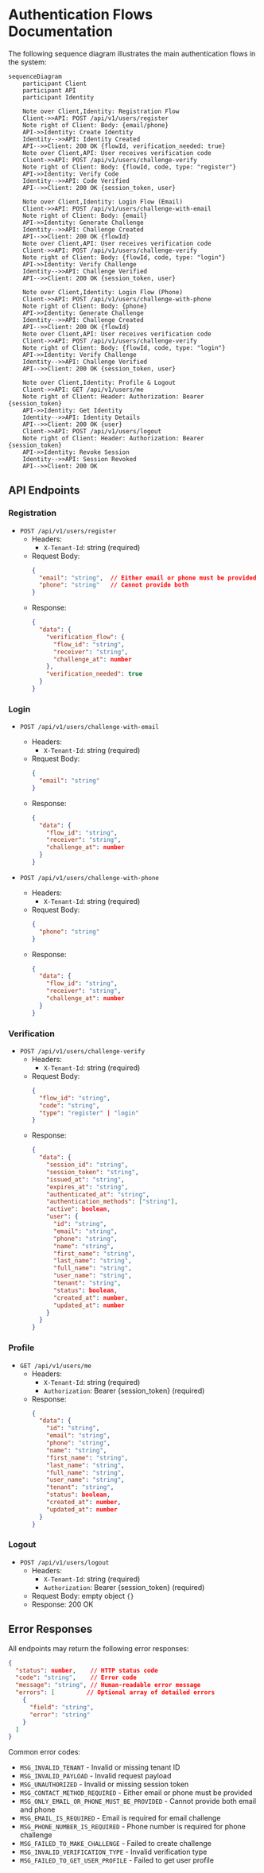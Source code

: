 # Authentication Flows Documentation

The following sequence diagram illustrates the main authentication flows in the system:

```mermaid
sequenceDiagram
    participant Client
    participant API
    participant Identity
    
    Note over Client,Identity: Registration Flow
    Client->>API: POST /api/v1/users/register
    Note right of Client: Body: {email/phone}
    API->>Identity: Create Identity
    Identity-->>API: Identity Created
    API-->>Client: 200 OK {flowId, verification_needed: true}
    Note over Client,API: User receives verification code
    Client->>API: POST /api/v1/users/challenge-verify
    Note right of Client: Body: {flowId, code, type: "register"}
    API->>Identity: Verify Code
    Identity-->>API: Code Verified
    API-->>Client: 200 OK {session_token, user}
    
    Note over Client,Identity: Login Flow (Email)
    Client->>API: POST /api/v1/users/challenge-with-email
    Note right of Client: Body: {email}
    API->>Identity: Generate Challenge
    Identity-->>API: Challenge Created
    API-->>Client: 200 OK {flowId}
    Note over Client,API: User receives verification code
    Client->>API: POST /api/v1/users/challenge-verify
    Note right of Client: Body: {flowId, code, type: "login"}
    API->>Identity: Verify Challenge
    Identity-->>API: Challenge Verified
    API-->>Client: 200 OK {session_token, user}
    
    Note over Client,Identity: Login Flow (Phone)
    Client->>API: POST /api/v1/users/challenge-with-phone
    Note right of Client: Body: {phone}
    API->>Identity: Generate Challenge
    Identity-->>API: Challenge Created
    API-->>Client: 200 OK {flowId}
    Note over Client,API: User receives verification code
    Client->>API: POST /api/v1/users/challenge-verify
    Note right of Client: Body: {flowId, code, type: "login"}
    API->>Identity: Verify Challenge
    Identity-->>API: Challenge Verified
    API-->>Client: 200 OK {session_token, user}
    
    Note over Client,Identity: Profile & Logout
    Client->>API: GET /api/v1/users/me
    Note right of Client: Header: Authorization: Bearer {session_token}
    API->>Identity: Get Identity
    Identity-->>API: Identity Details
    API-->>Client: 200 OK {user}
    Client->>API: POST /api/v1/users/logout
    Note right of Client: Header: Authorization: Bearer {session_token}
    API->>Identity: Revoke Session
    Identity-->>API: Session Revoked
    API-->>Client: 200 OK
```

## API Endpoints

### Registration
- `POST /api/v1/users/register`
  - Headers:
    - `X-Tenant-Id`: string (required)
  - Request Body:
    ```json
    {
      "email": "string",  // Either email or phone must be provided
      "phone": "string"   // Cannot provide both
    }
    ```
  - Response:
    ```json
    {
      "data": {
        "verification_flow": {
          "flow_id": "string",
          "receiver": "string",
          "challenge_at": number
        },
        "verification_needed": true
      }
    }
    ```

### Login
- `POST /api/v1/users/challenge-with-email`
  - Headers:
    - `X-Tenant-Id`: string (required)
  - Request Body:
    ```json
    {
      "email": "string"
    }
    ```
  - Response:
    ```json
    {
      "data": {
        "flow_id": "string",
        "receiver": "string",
        "challenge_at": number
      }
    }
    ```

- `POST /api/v1/users/challenge-with-phone`
  - Headers:
    - `X-Tenant-Id`: string (required)
  - Request Body:
    ```json
    {
      "phone": "string"
    }
    ```
  - Response:
    ```json
    {
      "data": {
        "flow_id": "string",
        "receiver": "string",
        "challenge_at": number
      }
    }
    ```

### Verification
- `POST /api/v1/users/challenge-verify`
  - Headers:
    - `X-Tenant-Id`: string (required)
  - Request Body:
    ```json
    {
      "flow_id": "string",
      "code": "string",
      "type": "register" | "login"
    }
    ```
  - Response:
    ```json
    {
      "data": {
        "session_id": "string",
        "session_token": "string",
        "issued_at": "string",
        "expires_at": "string",
        "authenticated_at": "string",
        "authentication_methods": ["string"],
        "active": boolean,
        "user": {
          "id": "string",
          "email": "string",
          "phone": "string",
          "name": "string",
          "first_name": "string",
          "last_name": "string",
          "full_name": "string",
          "user_name": "string",
          "tenant": "string",
          "status": boolean,
          "created_at": number,
          "updated_at": number
        }
      }
    }
    ```

### Profile
- `GET /api/v1/users/me`
  - Headers:
    - `X-Tenant-Id`: string (required)
    - `Authorization`: Bearer {session_token} (required)
  - Response:
    ```json
    {
      "data": {
        "id": "string",
        "email": "string",
        "phone": "string",
        "name": "string",
        "first_name": "string",
        "last_name": "string",
        "full_name": "string",
        "user_name": "string",
        "tenant": "string",
        "status": boolean,
        "created_at": number,
        "updated_at": number
      }
    }
    ```

### Logout
- `POST /api/v1/users/logout`
  - Headers:
    - `X-Tenant-Id`: string (required)
    - `Authorization`: Bearer {session_token} (required)
  - Request Body: empty object `{}`
  - Response: 200 OK

## Error Responses

All endpoints may return the following error responses:

```json
{
  "status": number,    // HTTP status code
  "code": "string",    // Error code
  "message": "string", // Human-readable error message
  "errors": [         // Optional array of detailed errors
    {
      "field": "string",
      "error": "string"
    }
  ]
}
```

Common error codes:
- `MSG_INVALID_TENANT` - Invalid or missing tenant ID
- `MSG_INVALID_PAYLOAD` - Invalid request payload
- `MSG_UNAUTHORIZED` - Invalid or missing session token
- `MSG_CONTACT_METHOD_REQUIRED` - Either email or phone must be provided
- `MSG_ONLY_EMAIL_OR_PHONE_MUST_BE_PROVIDED` - Cannot provide both email and phone
- `MSG_EMAIL_IS_REQUIRED` - Email is required for email challenge
- `MSG_PHONE_NUMBER_IS_REQUIRED` - Phone number is required for phone challenge
- `MSG_FAILED_TO_MAKE_CHALLENGE` - Failed to create challenge
- `MSG_INVALID_VERIFICATION_TYPE` - Invalid verification type
- `MSG_FAILED_TO_GET_USER_PROFILE` - Failed to get user profile